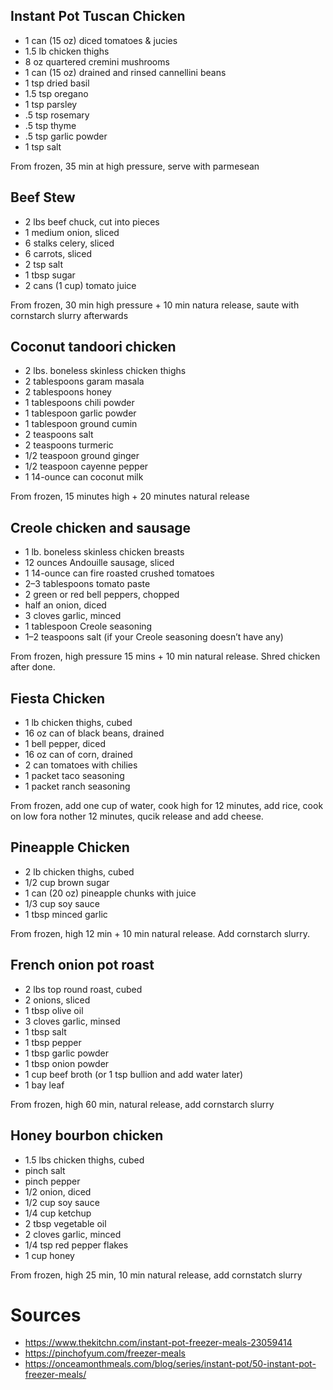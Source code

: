 

## Instant Pot Tuscan Chicken

* 1 can (15 oz) diced tomatoes & jucies
* 1.5 lb chicken thighs
* 8 oz quartered cremini mushrooms
* 1 can (15 oz) drained and rinsed cannellini beans
* 1 tsp dried basil
* 1.5 tsp oregano
* 1 tsp parsley
* .5 tsp rosemary
* .5 tsp thyme
* .5 tsp garlic powder
* 1 tsp salt

From frozen, 35 min at high pressure, serve with parmesean


## Beef Stew

* 2 lbs beef chuck, cut into pieces
* 1 medium onion, sliced
* 6 stalks celery, sliced
* 6 carrots, sliced
* 2 tsp salt
* 1 tbsp sugar
* 2 cans (1 cup) tomato juice

From frozen, 30 min high pressure + 10 min natura release, saute with cornstarch slurry afterwards

## Coconut tandoori chicken

* 2 lbs. boneless skinless chicken thighs
* 2 tablespoons garam masala
* 2 tablespoons honey
* 1 tablespoons chili powder
* 1 tablespoon garlic powder
* 1 tablespoon ground cumin
* 2 teaspoons salt
* 2 teaspoons turmeric
* 1/2 teaspoon ground ginger
* 1/2 teaspoon cayenne pepper
* 1 14-ounce can coconut milk

From frozen, 15 minutes high + 20 minutes natural release


## Creole chicken and sausage

* 1 lb. boneless skinless chicken breasts
* 12 ounces Andouille sausage, sliced
* 1 14-ounce can fire roasted crushed tomatoes
* 2–3 tablespoons tomato paste
* 2 green or red bell peppers, chopped
* half an onion, diced
* 3 cloves garlic, minced
* 1 tablespoon Creole seasoning
* 1–2 teaspoons salt (if your Creole seasoning doesn’t have any)

From frozen, high pressure 15 mins + 10 min natural release. Shred chicken after done.

## Fiesta Chicken

* 1 lb chicken thighs, cubed
* 16 oz can of black beans, drained
* 1 bell pepper, diced
* 16 oz can of corn, drained
* 2 can tomatoes with chilies
* 1 packet taco seasoning
* 1 packet ranch seasoning

From frozen, add one cup of water, cook high for 12 minutes, add rice, cook on low fora nother 12 minutes, qucik release and add cheese.

## Pineapple Chicken

* 2 lb chicken thighs, cubed
* 1/2 cup brown sugar
* 1 can (20 oz) pineapple chunks with juice
* 1/3 cup soy sauce
* 1 tbsp minced garlic

From frozen, high 12 min + 10 min natural release. Add cornstarch slurry.

## French onion pot roast

* 2 lbs top round roast, cubed
* 2 onions, sliced
* 1 tbsp olive oil
* 3 cloves garlic, minsed
* 1 tbsp salt
* 1 tbsp pepper
* 1 tbsp garlic powder
* 1 tbsp onion powder
* 1 cup beef broth (or 1 tsp bullion and add water later)
* 1 bay leaf

From frozen, high 60 min, natural release, add cornstarch slurry

## Honey bourbon chicken

* 1.5 lbs chicken thighs, cubed
* pinch salt
* pinch pepper
* 1/2 onion, diced
* 1/2 cup soy sauce
* 1/4 cup ketchup
* 2 tbsp vegetable oil
* 2 cloves garlic, minced
* 1/4 tsp red pepper flakes
* 1 cup honey

From frozen, high 25 min, 10 min natural release, add cornstatch slurry

# Sources

* https://www.thekitchn.com/instant-pot-freezer-meals-23059414
* https://pinchofyum.com/freezer-meals
* https://onceamonthmeals.com/blog/series/instant-pot/50-instant-pot-freezer-meals/
